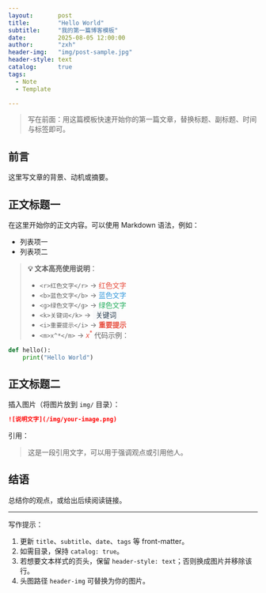 ```yaml
---
layout:       post
title:        "Hello World"
subtitle:     "我的第一篇博客模板"
date:         2025-08-05 12:00:00
author:       "zxh"
header-img:   "img/post-sample.jpg"
header-style: text
catalog:      true
tags:
  - Note
  - Template

---
```


> 写在前面：用这篇模板快速开始你的第一篇文章，替换标题、副标题、时间与标签即可。

## 前言

这里写文章的背景、动机或摘要。

## 正文标题一

在这里开始你的正文内容。可以使用 Markdown 语法，例如：

- 列表项一
- 列表项二

> **💡 文本高亮使用说明**：
> - `<r>红色文字</r>` → <span style="color: #e74c3c;">红色文字</span>
> - `<b>蓝色文字</b>` → <span style="color: #3498db;">蓝色文字</span>
> - `<g>绿色文字</g>` → <span style="color: #27ae60;">绿色文字</span>
> - `<k>关键词</k>` → <span style="background-color: #f8f9fa; color: #2c3e50; padding: 2px 6px; border-radius: 3px;">关键词</span>
> - `<i>重要提示</i>` → <span style="color: #e74c3c; font-weight: bold;">重要提示</span>
> - `<m>x^*</m>` → <span style="color: #e74c3c;">$x^*$</span>
代码示例：

```python
def hello():
    print("Hello World")
```

## 正文标题二

插入图片（将图片放到 `img/` 目录）：

```markdown
![说明文字](/img/your-image.png)
```

引用：

> 这是一段引用文字，可以用于强调观点或引用他人。

## 结语

总结你的观点，或给出后续阅读链接。

---

写作提示：

1. 更新 `title`、`subtitle`、`date`、`tags` 等 front-matter。
2. 如需目录，保持 `catalog: true`。
3. 若想要文本样式的页头，保留 `header-style: text`；否则换成图片并移除该行。
4. 头图路径 `header-img` 可替换为你的图片。

